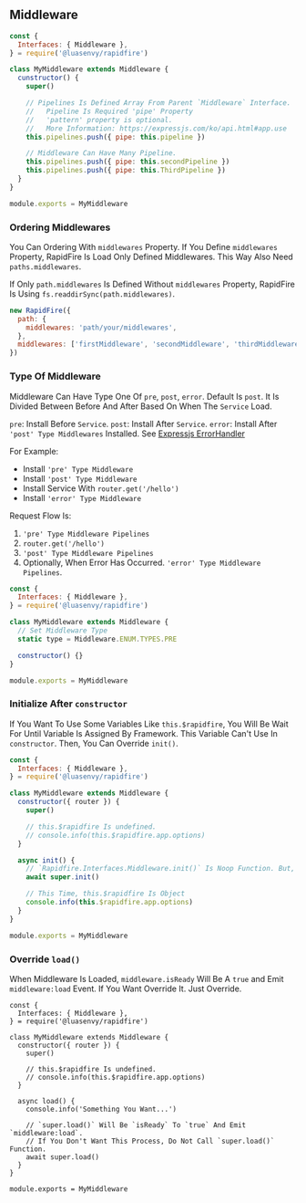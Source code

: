 ## Middleware

```javascript
const {
  Interfaces: { Middleware },
} = require('@luasenvy/rapidfire')

class MyMiddleware extends Middleware {
  cunstructor() {
    super()

    // Pipelines Is Defined Array From Parent `Middleware` Interface.
    //   Pipeline Is Required 'pipe' Property
    //   'pattern' property is optional.
    //   More Information: https://expressjs.com/ko/api.html#app.use
    this.pipelines.push({ pipe: this.pipeline })

    // Middleware Can Have Many Pipeline.
    this.pipelines.push({ pipe: this.secondPipeline })
    this.pipelines.push({ pipe: this.ThirdPipeline })
  }
}

module.exports = MyMiddleware
```

### Ordering Middlewares

You Can Ordering With `middlewares` Property. If You Define `middlewares` Property, RapidFire Is Load Only Defined Middlewares. This Way Also Need `paths.middlewares`.

If Only `path.middlewares` Is Defined Without `middlewares` Property, RapidFire Is Using `fs.readdirSync(path.middlewares)`.

```javascript
new RapidFire({
  path: {
    middlewares: 'path/your/middlewares',
  },
  middlewares: ['firstMiddleware', 'secondMiddleware', 'thirdMiddleware'],
})
```

### Type Of Middleware

Middleware Can Have Type One Of `pre`, `post`, `error`. Default Is `post`.
It Is Divided Between Before And After Based On When The `Service` Load.

`pre`: Install Before `Service`.
`post`: Install After `Service`.
`error`: Install After `'post' Type Middlewares` Installed. See [Expressjs ErrorHandler](https://expressjs.com/en/guide/error-handling.html)

For Example:

- Install `'pre' Type Middleware`
- Install `'post' Type Middleware`
- Install Service With `router.get('/hello')`
- Install `'error' Type Middleware`

Request Flow Is:

1. `'pre' Type Middleware Pipelines`
2. `router.get('/hello')`
3. `'post' Type Middleware Pipelines`
4. Optionally, When Error Has Occurred. `'error' Type Middleware Pipelines`.

```javascript
const {
  Interfaces: { Middleware },
} = require('@luasenvy/rapidfire')

class MyMiddleware extends Middleware {
  // Set Middleware Type
  static type = Middleware.ENUM.TYPES.PRE

  constructor() {}
}

module.exports = MyMiddleware
```

### Initialize After `constructor`

If You Want To Use Some Variables Like `this.$rapidfire`, You Will Be Wait For Until Variable Is Assigned By Framework. This Variable Can't Use In `constructor`. Then, You Can Override `init()`.

```javascript
const {
  Interfaces: { Middleware },
} = require('@luasenvy/rapidfire')

class MyMiddleware extends Middleware {
  constructor({ router }) {
    super()

    // this.$rapidfire Is undefined.
    // console.info(this.$rapidfire.app.options)
  }

  async init() {
    // `Rapidfire.Interfaces.Middleware.init()` Is Noop Function. But, Call `super.init()` For Consistency.
    await super.init()

    // This Time, this.$rapidfire Is Object
    console.info(this.$rapidfire.app.options)
  }
}

module.exports = MyMiddleware
```

### Override `load()`

When Middleware Is Loaded, `middleware.isReady` Will Be A `true` and Emit `middleware:load` Event. If You Want Override It. Just Override.

```
const {
  Interfaces: { Middleware },
} = require('@luasenvy/rapidfire')

class MyMiddleware extends Middleware {
  constructor({ router }) {
    super()

    // this.$rapidfire Is undefined.
    // console.info(this.$rapidfire.app.options)
  }

  async load() {
    console.info('Something You Want...')

    // `super.load()` Will Be `isReady` To `true` And Emit `middleware:load`.
    // If You Don't Want This Process, Do Not Call `super.load()` Function.
    await super.load()
  }
}

module.exports = MyMiddleware
```
